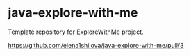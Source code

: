 # java-explore-with-me
Template repository for ExploreWithMe project.

https://github.com/elena1shilova/java-explore-with-me/pull/3
